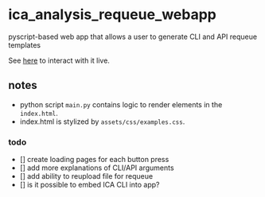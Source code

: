 # ica_analysis_requeue_webapp
pyscript-based web app that allows a user to generate CLI and API requeue templates

See [here](https://keneng87.pyscriptapps.com/ica-analysis-requeue/latest/) to interact with it live.

## notes
- python script ```main.py``` contains logic to render elements in the ```index.html```.
- index.html is stylized by ```assets/css/examples.css```.

### todo
- [] create loading pages for each button press
- [] add more explanations of CLI/API arguments
- [] add ability to reupload file for requeue
- [] is it possible to embed ICA CLI into app?